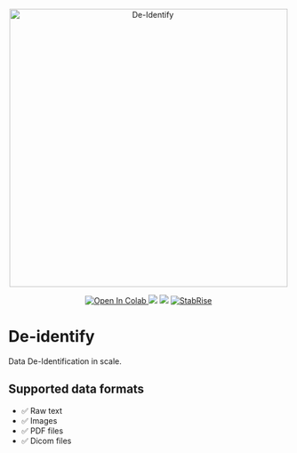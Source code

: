 <div style="text-align: center;">
  <br/>
    <a target="_blank" href="https://deidentify.online"><img alt="De-Identify" src="https://stabrise.com/media/filer_public_thumbnails/filer_public/b1/54/b154d991-70d7-4c4e-9e62-622a174660a0/deidentify.png__1000x300_subsampling-2.webp" width="500" style="max-width: 100%;"></a>
  <br/>
</div>

<p style="text-align: center;">
    <a target="_blank" href="https://colab.research.google.com/github/StabRise/de-identify/blob/master/image/ImageDeIdentification.ipynb">
        <img src="https://colab.research.google.com/assets/colab-badge.svg" alt="Open In Colab"/>
    </a>
    <a href="https://github.com/stabrise/de-identify/" alt="GitHub"><img src="https://img.shields.io/static/v1?label=GitHub&message=De-Identify&color=blue&logo=github" /></a>
    <a href="https://pypi.org/project/scaledp/" alt="Package on PyPI"><img src="https://img.shields.io/pypi/v/scaledp.svg" /></a>    
    <a href="https://stabrise.com"><img alt="StabRise" src="https://img.shields.io/badge/by-StabRise-orange.svg?style=flat&colorA=E1523D&colorB=007D8A"></a>
</p>


# De-identify

Data De-Identification in scale.

## Supported data formats

 - ✅ Raw text
 - ✅ Images
 - ✅ PDF files
 - ✅ Dicom files

